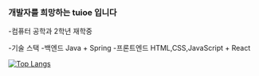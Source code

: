 ### 개발자를 희망하는 tuioe 입니다 

-컴퓨터 공학과 2학년 재학중

-기술 스택
-백엔드      Java + Spring
-프론트엔드  HTML,CSS,JavaScript + React

[![Top Langs](https://github-readme-stats.vercel.app/api/top-langs/?username=tuioe5679&layout=compact)](https://github.com/tuioe5679/github-readme-stats)






